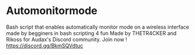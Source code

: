 # Automonitormode
Bash script that enables automatically monitor mode on a wireless interface 
made by begginers in bash scripting 4 fun 
Made by THETR4CKER and Rikoss for Audax's Discord community. Join now ! 
https://discord.gg/BkmSQVdtuc
